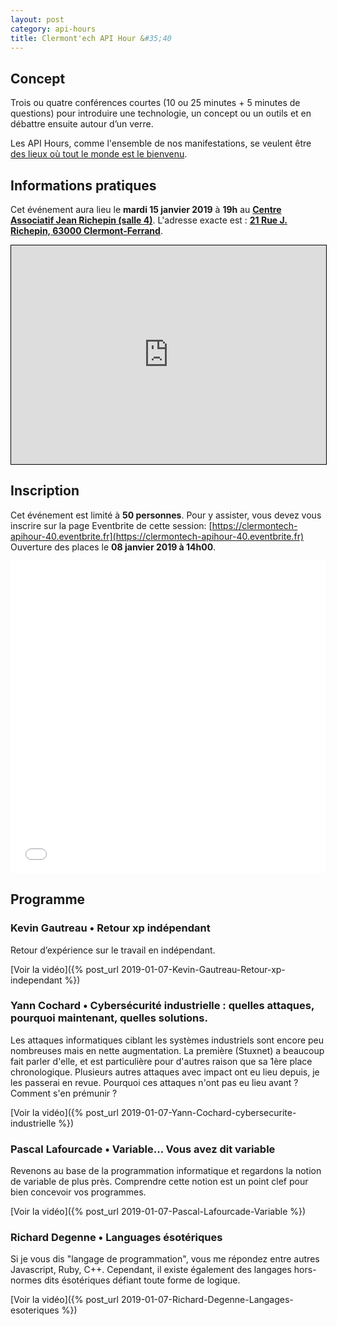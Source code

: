 ```yaml
---
layout: post
category: api-hours
title: Clermont'ech API Hour &#35;40
---
```


## Concept

Trois ou quatre conférences courtes (10 ou 25 minutes + 5 minutes de questions)
pour introduire une technologie, un concept ou un outils et en débattre ensuite
autour d’un verre.

Les API Hours, comme l'ensemble de nos manifestations, se veulent être [des
lieux où tout le monde est le bienvenu](/code-of-conduct.html).



## Informations pratiques

Cet événement aura lieu le **mardi 15 janvier 2019** à **19h** au [**Centre Associatif Jean Richepin (salle 4)**](http://www.clermont-ferrand.fr/+-Centre-Richepin-+.html). L'adresse
exacte est : [**21 Rue J. Richepin, 63000 Clermont-Ferrand**](https://www.openstreetmap.org/#map=19/45.78186/3.08506).
<iframe width="100%" height="350" frameborder="0" scrolling="no" marginheight="0" marginwidth="0" src="https://www.openstreetmap.org/export/embed.html?bbox=3.0836096405982976%2C45.780990896595334%2C3.0871394276618958%2C45.78265381775845&amp;layer=mapnik&amp;marker=45.78182142810052%2C3.0853745341300964" style="border: 1px solid black"></iframe>
<br/>

## Inscription

Cet événement est limité à **50 personnes**.  Pour y assister, vous devez vous
inscrire sur la page Eventbrite de cette session: [https://clermontech-apihour-40.eventbrite.fr](https://clermontech-apihour-40.eventbrite.fr)
Ouverture des places le **08 janvier 2019 à 14h00**.


<iframe src="//eventbrite.fr/tickets-external?eid=TO_REPLACE&ref=etckt" frameborder="0" height="500" width="100%" vspace="0" hspace="0" marginheight="5" marginwidth="5" scrolling="auto" allowtransparency="true"></iframe>

<br/>

## Programme

### Kevin Gautreau • Retour xp indépendant

Retour d’expérience sur le travail en indépendant.

[Voir la vidéo]({% post_url 2019-01-07-Kevin-Gautreau-Retour-xp-independant %})

### Yann Cochard • Cybersécurité industrielle : quelles attaques, pourquoi maintenant, quelles solutions.

Les attaques informatiques ciblant les systèmes industriels sont encore peu nombreuses mais en nette augmentation.
La première (Stuxnet) a beaucoup fait parler d'elle, et est particulière pour d'autres raison que sa 1ère place chronologique.
Plusieurs autres attaques avec impact ont eu lieu depuis, je les passerai en revue.
Pourquoi ces attaques n'ont pas eu lieu avant ? Comment s'en prémunir ?

[Voir la vidéo]({% post_url 2019-01-07-Yann-Cochard-cybersecurite-industrielle %})

### Pascal Lafourcade • Variable... Vous avez dit variable

Revenons au base de la programmation informatique et regardons la notion de
variable de plus près. Comprendre cette notion est un point clef pour bien concevoir
vos programmes.

[Voir la vidéo]({% post_url 2019-01-07-Pascal-Lafourcade-Variable %})

### Richard Degenne • Languages ésotériques

Si je vous dis "langage de programmation", vous me répondez entre autres Javascript,
Ruby, C++. Cependant, il existe également des langages hors-normes dits ésotériques
défiant toute forme de logique.

[Voir la vidéo]({% post_url 2019-01-07-Richard-Degenne-Langages-esoteriques %})
